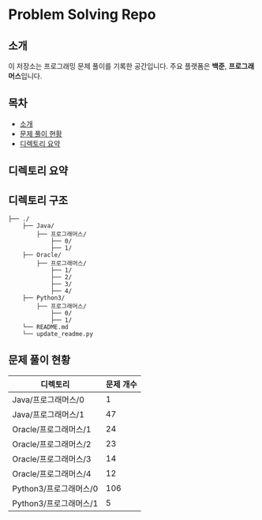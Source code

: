 # Problem Solving Repo

## 소개
이 저장소는 프로그래밍 문제 풀이를 기록한 공간입니다. 주요 플랫폼은 **백준**, **프로그래머스**입니다.

## 목차
- [소개](#소개)
- [문제 풀이 현황](#문제-풀이-현황)
- [디렉토리 요약](#디렉토리-요약)

## 디렉토리 요약
## 디렉토리 구조
```
├── ./
    ├── Java/
        ├── 프로그래머스/
            ├── 0/
            ├── 1/
    ├── Oracle/
        ├── 프로그래머스/
            ├── 1/
            ├── 2/
            ├── 3/
            ├── 4/
    ├── Python3/
        ├── 프로그래머스/
            ├── 0/
            ├── 1/
    └── README.md
    └── update_readme.py
```
## 문제 풀이 현황
| 디렉토리           | 문제 개수 |
|--------------------|----------------|
| Java/프로그래머스/0 | 1 |
| Java/프로그래머스/1 | 47 |
| Oracle/프로그래머스/1 | 24 |
| Oracle/프로그래머스/2 | 23 |
| Oracle/프로그래머스/3 | 14 |
| Oracle/프로그래머스/4 | 12 |
| Python3/프로그래머스/0 | 106 |
| Python3/프로그래머스/1 | 5 |

